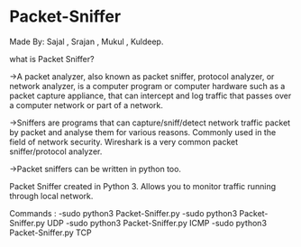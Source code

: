 # Packet-Sniffer
Made By: Sajal , Srajan , Mukul , Kuldeep.

what is Packet Sniffer?

->A packet analyzer, also known as packet sniffer, protocol analyzer, or network analyzer, is a computer program or computer hardware such as a packet capture appliance,
that can intercept and log traffic that passes over a computer network or part of a network. 

->Sniffers are programs that can capture/sniff/detect network traffic packet by packet and analyse them for various reasons. 
Commonly used in the field of network security. Wireshark is a very common packet sniffer/protocol analyzer.

->Packet sniffers can be written in python too. 





Packet Sniffer created in Python 3. Allows you to monitor traffic running through local network.

Commands :
-sudo python3 Packet-Sniffer.py
-sudo python3 Packet-Sniffer.py UDP
-sudo python3 Packet-Sniffer.py ICMP
-sudo python3 Packet-Sniffer.py TCP
